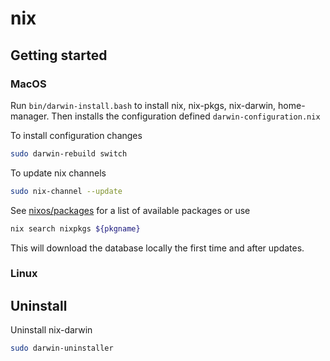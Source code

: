 # nix

## Getting started

### MacOS

Run `bin/darwin-install.bash` to install nix, nix-pkgs, nix-darwin, home-manager. Then installs the configuration defined `darwin-configuration.nix`

To install configuration changes

```sh
sudo darwin-rebuild switch
```

To update nix channels

```sh
sudo nix-channel --update
```

See [nixos/packages](https://search.nixos.org/packages) for a list of available packages or use

```sh
nix search nixpkgs ${pkgname}
```

This will download the database locally the first time and after updates.

### Linux

## Uninstall

Uninstall nix-darwin

```sh
sudo darwin-uninstaller
```
